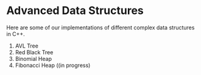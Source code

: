 # Advanced Data Structures

Here are some of our implementations of different complex data structures in C++.

1. AVL Tree
2. Red Black Tree 
3. Binomial Heap 
4. Fibonacci Heap ((in progress)

